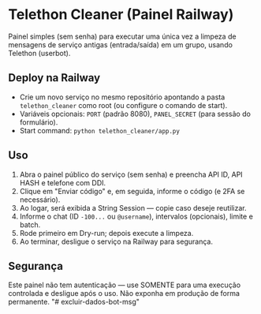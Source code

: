 # Telethon Cleaner (Painel Railway)

Painel simples (sem senha) para executar uma única vez a limpeza de mensagens de serviço antigas (entrada/saída) em um grupo, usando Telethon (userbot).

## Deploy na Railway
- Crie um novo serviço no mesmo repositório apontando a pasta `telethon_cleaner` como root (ou configure o comando de start).
- Variáveis opcionais: `PORT` (padrão 8080), `PANEL_SECRET` (para sessão do formulário).
- Start command: `python telethon_cleaner/app.py`

## Uso
1. Abra o painel público do serviço (sem senha) e preencha API ID, API HASH e telefone com DDI.
2. Clique em "Enviar código" e, em seguida, informe o código (e 2FA se necessário).
3. Ao logar, será exibida a String Session — copie caso deseje reutilizar.
4. Informe o chat (ID `-100...` ou `@username`), intervalos (opcionais), limite e batch.
5. Rode primeiro em Dry-run; depois execute a limpeza.
6. Ao terminar, desligue o serviço na Railway para segurança.

## Segurança
Este painel não tem autenticação — use SOMENTE para uma execução controlada e desligue após o uso. Não exponha em produção de forma permanente.
"# excluir-dados-bot-msg" 
